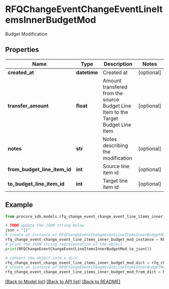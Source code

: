# RFQChangeEventChangeEventLineItemsInnerBudgetMod

Budget Modification

## Properties

Name | Type | Description | Notes
------------ | ------------- | ------------- | -------------
**created_at** | **datetime** | Created at | [optional] 
**transfer_amount** | **float** | Amount transfered from the source Budget Line Item to the Target Budget Line Item | [optional] 
**notes** | **str** | Notes describing the modification | [optional] 
**from_budget_line_item_id** | **int** | Source line item id | [optional] 
**to_budget_line_item_id** | **int** | Target line item id | [optional] 

## Example

```python
from procore_sdk.models.rfq_change_event_change_event_line_items_inner_budget_mod import RFQChangeEventChangeEventLineItemsInnerBudgetMod

# TODO update the JSON string below
json = "{}"
# create an instance of RFQChangeEventChangeEventLineItemsInnerBudgetMod from a JSON string
rfq_change_event_change_event_line_items_inner_budget_mod_instance = RFQChangeEventChangeEventLineItemsInnerBudgetMod.from_json(json)
# print the JSON string representation of the object
print(RFQChangeEventChangeEventLineItemsInnerBudgetMod.to_json())

# convert the object into a dict
rfq_change_event_change_event_line_items_inner_budget_mod_dict = rfq_change_event_change_event_line_items_inner_budget_mod_instance.to_dict()
# create an instance of RFQChangeEventChangeEventLineItemsInnerBudgetMod from a dict
rfq_change_event_change_event_line_items_inner_budget_mod_from_dict = RFQChangeEventChangeEventLineItemsInnerBudgetMod.from_dict(rfq_change_event_change_event_line_items_inner_budget_mod_dict)
```
[[Back to Model list]](../README.md#documentation-for-models) [[Back to API list]](../README.md#documentation-for-api-endpoints) [[Back to README]](../README.md)


